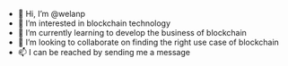 - 👋 Hi, I’m @welanp
- 👀 I’m interested in blockchain technology
- 🌱 I’m currently learning to develop the business of blockchain
- 💞️ I’m looking to collaborate on finding the right use case of blockchain
- 📫 I can be reached by sending me a message

<!---
welanp/welanp is a ✨ special ✨ repository because its `README.md` (this file) appears on your GitHub profile.
You can click the Preview link to take a look at your changes.
--->
